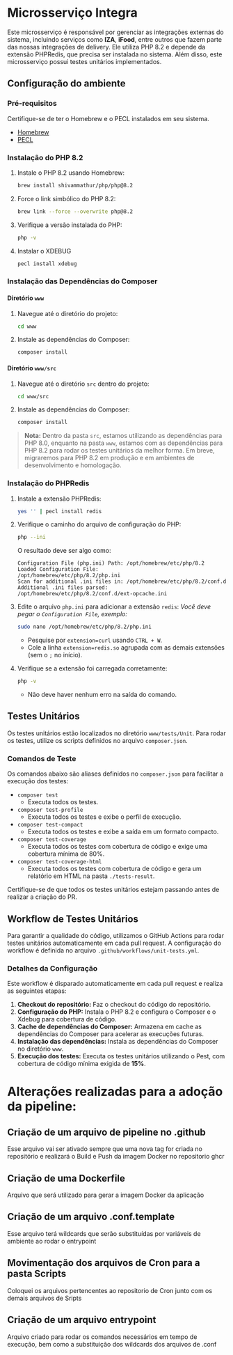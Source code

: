 # Microsserviço Integra

Este microsserviço é responsável por gerenciar as integrações externas do sistema, incluindo serviços como **IZA**, **iFood**, entre outros que fazem parte das nossas integrações de delivery. Ele utiliza PHP 8.2 e depende da extensão PHPRedis, que precisa ser instalada no sistema. Além disso, este microsserviço possui testes unitários implementados.

## Configuração do ambiente

### Pré-requisitos

Certifique-se de ter o Homebrew e o PECL instalados em seu sistema.

- [Homebrew](https://brew.sh/)
- [PECL](https://pecl.php.net/)

### Instalação do PHP 8.2

1. Instale o PHP 8.2 usando Homebrew:
    ```sh
    brew install shivammathur/php/php@8.2
    ```
2. Force o link simbólico do PHP 8.2:
    ```sh
    brew link --force --overwrite php@8.2
    ```
3. Verifique a versão instalada do PHP:
    ```sh
    php -v
    ```
4. Instalar o XDEBUG
    ```sh
    pecl install xdebug
    ```

### Instalação das Dependências do Composer

#### Diretório `www`

1. Navegue até o diretório do projeto:
    ```sh
    cd www
    ```
2. Instale as dependências do Composer:
    ```sh
    composer install
    ```

#### Diretório `www/src`

1. Navegue até o diretório `src` dentro do projeto:
    ```sh
    cd www/src
    ```
2. Instale as dependências do Composer:
    ```sh
    composer install
    ```

> **Nota:** Dentro da pasta `src`, estamos utilizando as dependências para PHP 8.0, enquanto na pasta `www`, estamos com as dependências para PHP 8.2 para rodar os testes unitários da melhor forma. Em breve, migraremos para PHP 8.2 em produção e em ambientes de desenvolvimento e homologação.

### Instalação do PHPRedis

1. Instale a extensão PHPRedis:
    ```sh
    yes '' | pecl install redis
    ```
2. Verifique o caminho do arquivo de configuração do PHP:
    ```sh
    php --ini
    ```

    O resultado deve ser algo como:
    ```
    Configuration File (php.ini) Path: /opt/homebrew/etc/php/8.2
    Loaded Configuration File:         /opt/homebrew/etc/php/8.2/php.ini
    Scan for additional .ini files in: /opt/homebrew/etc/php/8.2/conf.d
    Additional .ini files parsed:      /opt/homebrew/etc/php/8.2/conf.d/ext-opcache.ini
    ```

3. Edite o arquivo `php.ini` para adicionar a extensão `redis`:
    _Você deve pegar o `Configuration File`, exemplo:_
    ```sh
    sudo nano /opt/homebrew/etc/php/8.2/php.ini
    ```
    - Pesquise por `extension=curl` usando `CTRL + W`.
    - Cole a linha `extension=redis.so` agrupada com as demais extensões (sem o `;` no início).

4. Verifique se a extensão foi carregada corretamente:
    ```sh
    php -v
    ```
    - Não deve haver nenhum erro na saída do comando.

## Testes Unitários

Os testes unitários estão localizados no diretório `www/tests/Unit`. Para rodar os testes, utilize os scripts definidos no arquivo `composer.json`.

### Comandos de Teste

Os comandos abaixo são aliases definidos no `composer.json` para facilitar a execução dos testes:

- `composer test`
    - Executa todos os testes.
- `composer test-profile`
    - Executa todos os testes e exibe o perfil de execução.
- `composer test-compact`
    - Executa todos os testes e exibe a saída em um formato compacto.
- `composer test-coverage`
    - Executa todos os testes com cobertura de código e exige uma cobertura mínima de 80%.
- `composer test-coverage-html`
    - Executa todos os testes com cobertura de código e gera um relatório em HTML na pasta `./tests-result`.

Certifique-se de que todos os testes unitários estejam passando antes de realizar a criação do PR.

## Workflow de Testes Unitários

Para garantir a qualidade do código, utilizamos o GitHub Actions para rodar testes unitários automaticamente em cada pull request. A configuração do workflow é definida no arquivo `.github/workflows/unit-tests.yml`.

### Detalhes da Configuração
Este workflow é disparado automaticamente em cada pull request e realiza as seguintes etapas:

1. **Checkout do repositório:** Faz o checkout do código do repositório.
2. **Configuração do PHP:** Instala o PHP 8.2 e configura o Composer e o Xdebug para cobertura de código.
3. **Cache de dependências do Composer:** Armazena em cache as dependências do Composer para acelerar as execuções futuras.
4. **Instalação das dependências:** Instala as dependências do Composer no diretório `www`.
5. **Execução dos testes:** Executa os testes unitários utilizando o Pest, com cobertura de código mínima exigida de **15%**.

# Alterações realizadas para a adoção da pipeline:

## Criação de um arquivo de pipeline no .github
Esse arquivo vai ser ativado sempre que uma nova tag for criada no repositório e realizará o Build e Push da imagem Docker no repositorio ghcr

## Criação de uma Dockerfile
Arquivo que será utilizado para gerar a imagem Docker da aplicação

## Criação de um arquivo .conf.template
Esse arquivo terá wildcards que serão substituídas por variáveis de ambiente ao rodar o entrypoint

## Movimentação dos arquivos de Cron para a pasta Scripts
Coloquei os arquivos pertencentes ao repositorio de Cron junto com os demais arquivos de Sripts

## Criação de um arquivo entrypoint
Arquivo criado para rodar os comandos necessários em tempo de execução, bem como a substituição dos wildcards dos arquivos de .conf